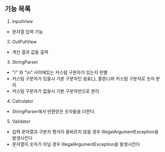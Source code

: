 ## 기능 목록
1) InputView
- 문자열 입력 기능

2) OutPutView
- 계산 결과 값을 출력

3) StringParser
- "/" 와 "\n" 사이에있는 커스텀 구분자가 있는지 판별
- 커스텀 구분자가 있을시 기본 구분자인 쉼표(,), 콜론(:)와 커스텀 구분자로 숫자 분리
- 커스텀 구분자가 없을시 기본 구분자만으로 분리

4) Calculator
- StringParser에서 반환받은 숫자들을 더한다.

5) Validator
- 입력 문자열과 구분자 형식이 올바르지 않을 경우 IllegalArgumentException을 발생시킨다
- 문자열이 숫자가 아닐 경우 IllegalArgumentException을 발생시킨다

